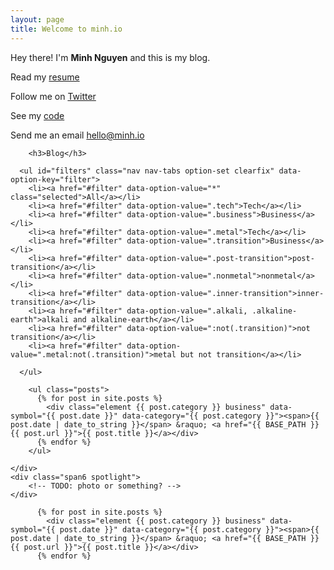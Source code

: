 ```yaml
---
layout: page
title: Welcome to minh.io
---
```


  <div class="row-fluid">
    <div class="span6">
            <p>Hey there! I'm <b>Minh Nguyen</b> and this is my blog.</p>
            <p>Read my <a href="https://www.linkedin.com/in/minhnguyen9" target="_blank">resume</a></p>
            <p>Follow me on <a href="https://twitter.com/MinhOnGrails" target="_blank">Twitter</a></p>
            <p>See my <a href="https://github.com/minhongrails" target="_blank">code</a></p>
            <p>Send me an email <a href="mailto:hello@minh.io" target="_blank">hello@minh.io</a></p>


        <h3>Blog</h3>

  <section id="options" class="clearfix">
    
      <ul id="filters" class="nav nav-tabs option-set clearfix" data-option-key="filter">
        <li><a href="#filter" data-option-value="*" class="selected">All</a></li>
        <li><a href="#filter" data-option-value=".tech">Tech</a></li>
        <li><a href="#filter" data-option-value=".business">Business</a></li>
        <li><a href="#filter" data-option-value=".metal">Tech</a></li>
        <li><a href="#filter" data-option-value=".transition">Business</a></li>
        <li><a href="#filter" data-option-value=".post-transition">post-transition</a></li>
        <li><a href="#filter" data-option-value=".nonmetal">nonmetal</a></li>
        <li><a href="#filter" data-option-value=".inner-transition">inner-transition</a></li>
        <li><a href="#filter" data-option-value=".alkali, .alkaline-earth">alkali and alkaline-earth</a></li>
        <li><a href="#filter" data-option-value=":not(.transition)">not transition</a></li>
        <li><a href="#filter" data-option-value=".metal:not(.transition)">metal but not transition</a></li>

      </ul>

  </section> <!-- #options -->


        <ul class="posts">
          {% for post in site.posts %}
            <div class="element {{ post.category }} business" data-symbol="{{ post.date }}" data-category="{{ post.category }}"><span>{{ post.date | date_to_string }}</span> &raquo; <a href="{{ BASE_PATH }}{{ post.url }}">{{ post.title }}</a></div>
          {% endfor %}
        </ul>  
  
    </div>
    <div class="span6 spotlight">
        <!-- TODO: photo or something? -->
    </div>
  </div>

  <section id="content">
  
  <div id="container" class="clearfix">
          
          {% for post in site.posts %}
            <div class="element {{ post.category }} business" data-symbol="{{ post.date }}" data-category="{{ post.category }}"><span>{{ post.date | date_to_string }}</span> &raquo; <a href="{{ BASE_PATH }}{{ post.url }}">{{ post.title }}</a></div>
          {% endfor %}

  </div> <!-- #container -->
    
  </section> <!-- #content -->

